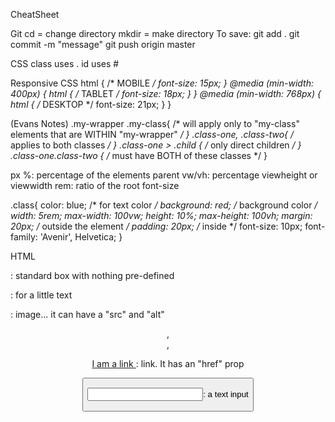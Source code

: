 CheatSheet 

Git
cd = change directory
mkdir = make directory
To save:
git add .
git commit -m "message"
git push origin master

CSS
class uses .
id uses #

Responsive CSS
html { /* MOBILE */
  font-size: 15px;
}
@media (min-width: 400px) {
  html { /* TABLET */
    font-size: 18px;
  }
}
@media (min-width: 768px) {
  html { /* DESKTOP */
    font-size: 21px;
  }
}

(Evans Notes)
.my-wrapper .my-class{
    /* will apply only to "my-class" elements that are WITHIN "my-wrapper" */
}
.class-one, .class-two{
    /* applies to both classes */
}
.class-one > .child {
    /* only direct children */
}
.class-one.class-two {
    /* must have BOTH of these classes */
}

px
%: percentage of the elements parent
vw/vh: percentage viewheight or viewwidth
rem: ratio of the root font-size

.class{
    color: blue; /* for text color */
    background: red; /* background color */
    width: 5rem;
    max-width: 100vw;
    height: 10%;
    max-height: 100vh;
    margin: 20px; /* outside the element */
    padding: 20px; /* inside */
    font-size: 10px;
    font-family: 'Avenir', Helvetica;
}

HTML
<div>: standard box with nothing pre-defined

<span>: for a little text

<img>: image... it can have a "src" and "alt"

<header>, <footer>, <main>

<a href="google.com"> I am a link </a>: link. It has an "href" prop

<button>

<input />: a text input